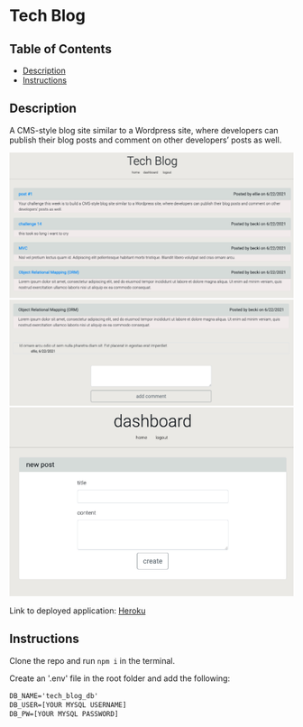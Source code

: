# Tech Blog

## Table of Contents

- [Description](#description)
- [Instructions](#instructions)

## Description
A CMS-style blog site similar to a Wordpress site, where developers can publish their blog posts and comment on other developers’ posts as well.

![homepage](assets/images/homepage.jpg)
![blog-post](assets/images/single-post.jpg)
![add-post](assets/images/add-post.jpg)


Link to deployed application: [Heroku](https://rn-tech-blog.herokuapp.com/)

## Instructions
Clone the repo and run ```npm i``` in the terminal.

Create an '.env' file in the root folder and add the following: 
```
DB_NAME='tech_blog_db'
DB_USER=[YOUR MYSQL USERNAME]
DB_PW=[YOUR MYSQL PASSWORD]
``` 